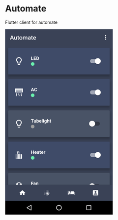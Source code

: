 # Automate

Flutter client for automate

<img src="screenshots/flutter_01.png" width="350" height="600" />
